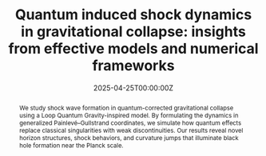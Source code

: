 ---
title: "Quantum induced shock dynamics in gravitational collapse: insights from effective models and numerical frameworks"
authors:
  - DQ
  - H. Liu
date: "2025-04-25T00:00:00Z"
doi: ""

# Schedule page publish date (NOT publication's date).
publishDate: "2025-04-25T00:00:00Z"

# Publication type.
# Accepts a single type but formatted as a YAML list (for Hugo requirements).
# Enter a publication type from the CSL standard.
publication_types: ["Preprint"]

# Publication name and optional abbreviated publication name.
publication: ""
publication_short: ""

abstract: We study shock wave formation in quantum-corrected gravitational collapse using a Loop Quantum Gravity-inspired model. By formulating the dynamics in generalized Painlevé–Gullstrand coordinates, we simulate how quantum effects replace classical singularities with weak discontinuities. Our results reveal novel horizon structures, shock behaviors, and curvature jumps that illuminate black hole formation near the Planck scale.

# Summary. An optional shortened abstract.
summary: 

tags:
- Gravitational Collapse

featured: true

links:
# - name: Custom Link
#   url: http://example.org
url_pdf: https://arxiv.org/pdf/2504.18462
url_code: 'https://github.com/qudx54632/Shock-wave-project'
# url_dataset: '#'
# # url_poster: '#'
# url_project: ''
# url_slides: ''
# url_source: '#'
# url_video: '#'

# Featured image
# To use, add an image named `featured.jpg/png` to your page's folder. 
# image:
#   caption: 'Image credit: [**Unsplash**](https://unsplash.com/photos/s9CC2SKySJM)'
#   focal_point: ""
#   preview_only: false

# # Associated Projects (optional).
# #   Associate this publication with one or more of your projects.
# #   Simply enter your project's folder or file name without extension.
# #   E.g. `internal-project` references `content/project/internal-project/index.md`.
# #   Otherwise, set `projects: []`.
# projects:
# - internal-project

# # Slides (optional).
# #   Associate this publication with Markdown slides.
# #   Simply enter your slide deck's filename without extension.
# #   E.g. `slides: "example"` references `content/slides/example/index.md`.
# #   Otherwise, set `slides: ""`.
# slides: example
# ---

# This work is driven by the results in my [previous paper](/publication/conference-paper/) on LLMs.

# {{% callout note %}}
# Create your slides in Markdown - click the *Slides* button to check out the example.
# {{% /callout %}}

# Add the publication's **full text** or **supplementary notes** here. You can use rich formatting such as including [code, math, and images](https://docs.hugoblox.com/content/writing-markdown-latex/).

---